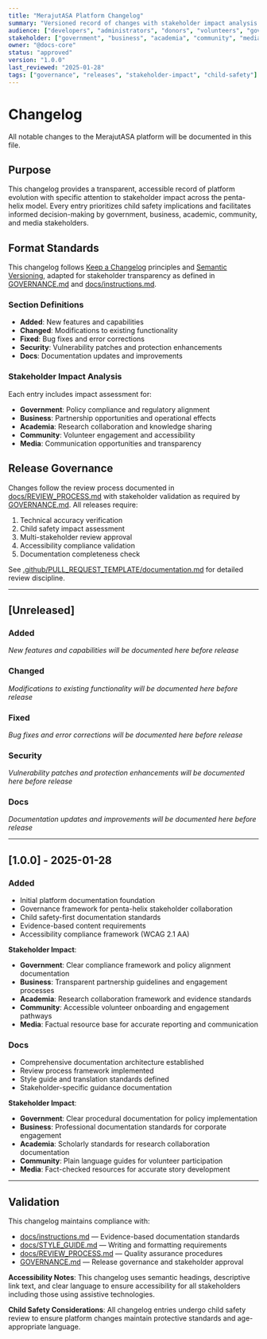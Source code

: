 ```yaml
---
title: "MerajutASA Platform Changelog"
summary: "Versioned record of changes with stakeholder impact analysis for the child safety platform."
audience: ["developers", "administrators", "donors", "volunteers", "government", "business", "academia", "media"]
stakeholder: ["government", "business", "academia", "community", "media"]
owner: "@docs-core"
status: "approved"
version: "1.0.0"
last_reviewed: "2025-01-28"
tags: ["governance", "releases", "stakeholder-impact", "child-safety"]
---
```


# Changelog

All notable changes to the MerajutASA platform will be documented in this file.

## Purpose

This changelog provides a transparent, accessible record of platform evolution with specific attention to stakeholder impact across the penta-helix model. Every entry prioritizes child safety implications and facilitates informed decision-making by government, business, academic, community, and media stakeholders.

## Format Standards

This changelog follows [Keep a Changelog](https://keepachangelog.com/en/1.0.0/) principles and [Semantic Versioning](https://semver.org/spec/v2.0.0.html), adapted for stakeholder transparency as defined in [GOVERNANCE.md](GOVERNANCE.md) and [docs/instructions.md](docs/instructions.md).

### Section Definitions

- **Added**: New features and capabilities
- **Changed**: Modifications to existing functionality  
- **Fixed**: Bug fixes and error corrections
- **Security**: Vulnerability patches and protection enhancements
- **Docs**: Documentation updates and improvements

### Stakeholder Impact Analysis

Each entry includes impact assessment for:
- **Government**: Policy compliance and regulatory alignment
- **Business**: Partnership opportunities and operational effects
- **Academia**: Research collaboration and knowledge sharing
- **Community**: Volunteer engagement and accessibility
- **Media**: Communication opportunities and transparency

## Release Governance

Changes follow the review process documented in [docs/REVIEW_PROCESS.md](docs/REVIEW_PROCESS.md) with stakeholder validation as required by [GOVERNANCE.md](GOVERNANCE.md). All releases require:

1. Technical accuracy verification
2. Child safety impact assessment  
3. Multi-stakeholder review approval
4. Accessibility compliance validation
5. Documentation completeness check

See [.github/PULL_REQUEST_TEMPLATE/documentation.md](.github/PULL_REQUEST_TEMPLATE/documentation.md) for detailed review discipline.

---

## [Unreleased]

### Added
*New features and capabilities will be documented here before release*

### Changed  
*Modifications to existing functionality will be documented here before release*

### Fixed
*Bug fixes and error corrections will be documented here before release*

### Security
*Vulnerability patches and protection enhancements will be documented here before release*

### Docs
*Documentation updates and improvements will be documented here before release*

---

## [1.0.0] - 2025-01-28

### Added
- Initial platform documentation foundation
- Governance framework for penta-helix stakeholder collaboration
- Child safety-first documentation standards
- Evidence-based content requirements
- Accessibility compliance framework (WCAG 2.1 AA)

**Stakeholder Impact**:
- **Government**: Clear compliance framework and policy alignment documentation
- **Business**: Transparent partnership guidelines and engagement processes  
- **Academia**: Research collaboration framework and evidence standards
- **Community**: Accessible volunteer onboarding and engagement pathways
- **Media**: Factual resource base for accurate reporting and communication

### Docs
- Comprehensive documentation architecture established
- Review process framework implemented
- Style guide and translation standards defined
- Stakeholder-specific guidance documentation

**Stakeholder Impact**:
- **Government**: Clear procedural documentation for policy implementation
- **Business**: Professional documentation standards for corporate engagement
- **Academia**: Scholarly standards for research collaboration documentation
- **Community**: Plain language guides for volunteer participation
- **Media**: Fact-checked resources for accurate story development

---

## Validation

This changelog maintains compliance with:
- [docs/instructions.md](docs/instructions.md) — Evidence-based documentation standards
- [docs/STYLE_GUIDE.md](docs/STYLE_GUIDE.md) — Writing and formatting requirements
- [docs/REVIEW_PROCESS.md](docs/REVIEW_PROCESS.md) — Quality assurance procedures
- [GOVERNANCE.md](GOVERNANCE.md) — Release governance and stakeholder approval

**Accessibility Notes**: This changelog uses semantic headings, descriptive link text, and clear language to ensure accessibility for all stakeholders including those using assistive technologies.

**Child Safety Considerations**: All changelog entries undergo child safety review to ensure platform changes maintain protective standards and age-appropriate language.